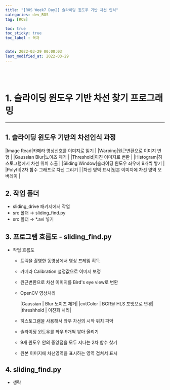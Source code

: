 ```yaml
---
title: "[ROS Week7 Day2] 슬라이딩 윈도우 기반 차선 인식"
categories: dev_ROS
tag: [ROS]

toc: true
toc_sticky: true
toc_label : 목차


date: 2022-03-29 00:00:03
last_modified_at: 2022-03-29
---
```

<br>
<br>

# 1. 슬라이딩 윈도우 기반 차선 찾기 프로그래밍 
---
## 1. 슬라이딩 윈도우 기반의 차선인식 과정

|Image Read|카메라 영상신호를 이미지로 읽기 |
|Warping|원근변환으로 이미지 변형 |
|Gaussian Blur|노이즈 제거 |
|Threshold|이진 이미지로 변환 |
|Histogram|히스토그램에서 차선 위치 추출 |
|Sliding Window|슬라이딩 윈도우 좌우에 9개씩 쌓기 |
|Polyfit|2차 함수 그래프로 차선 그리기 |
|차선 영역 표시|원본 이미지에 차선 영역 오버레이 |

## 2. 작업 폴더 
* sliding_drive 패키지에서 작업 
* src 폴더 → sliding_find.py 
* src 폴더 → *.avi 넣기 

## 3. 프로그램 흐름도 - sliding_find.py 
* 작업 흐름도 
    - 트랙을 촬영한 동영상에서 영상 프레임 획득
    - 카메라 Calibration 설정값으로 이미지 보정
    - 원근변환으로 차선 이미지를 Bird's eye view로 변환 
    - OpenCV 영상처리

        |Gaussian | Blur 노이즈 제거|
        |cvtColor | BGR을 HLS 포맷으로 변경|
        |threshhold | 이진화 처리|

    - 히스토그램을 사용해서 좌우 차선의 시작 위치 파악
    - 슬라이딩 윈도우를 좌우 9개씩 쌓아 올리기
    - 9개 윈도우 안의 중앙점을 모두 지나는 2차 함수 찾기
    - 원본 이미지에 차선영역을 표시하는 영역 겹쳐서 표시

## 4. sliding_find.py 
* 생략
<br>
<br>